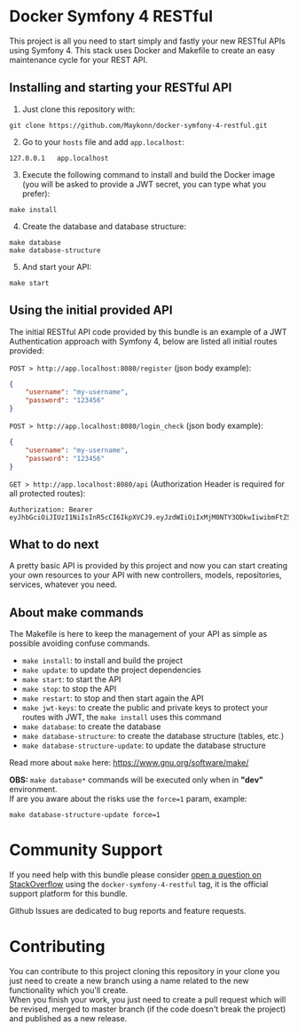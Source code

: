 # Docker Symfony 4 RESTful
This project is all you need to start simply and fastly your new RESTful APIs using Symfony 4. This stack uses Docker
and Makefile to create an easy maintenance cycle for your REST API.

## Installing and starting your RESTful API
1) Just clone this repository with:
```
git clone https://github.com/Maykonn/docker-symfony-4-restful.git
```

2) Go to your `hosts` file and add `app.localhost`:
```
127.0.0.1   app.localhost
```

3) Execute the following command to install and build the Docker image (you will be asked to provide a JWT 
secret, you can type what you prefer):
```
make install
```

4) Create the database and database structure:
```
make database
make database-structure
```

5) And start your API:
```
make start
```

## Using the initial provided API
The initial RESTful API code provided by this bundle is an example of a JWT Authentication approach with Symfony 4, 
below are listed all initial routes provided:  

`POST > http://app.localhost:8080/register` (json body example):  
```JSON
{
	"username": "my-username",
	"password": "123456"
}
```

`POST > http://app.localhost:8080/login_check` (json body example):  
```JSON
{
	"username": "my-username",
	"password": "123456"
}
```

`GET > http://app.localhost:8080/api` (Authorization Header is required for all protected routes):  
```
Authorization: Bearer eyJhbGciOiJIUzI1NiIsInR5cCI6IkpXVCJ9.eyJzdWIiOiIxMjM0NTY3ODkwIiwibmFtZSI6Ik1heWtvbm4iLCJpYXQiOjE1MTYyMzkwMjJ9.b7rMHdFlAixTQA6DzLoHIjw3MrRtkbm3tuUr_zgXhmE
```

## What to do next
A pretty basic API is provided by this project and now you can start creating your own resources to your API with new
controllers, models, repositories, services, whatever you need.

## About make commands
The Makefile is here to keep the management of your API as simple as possible avoiding confuse commands. 

- `make install`: to install and build the project
- `make update`: to update the project dependencies
- `make start`: to start the API
- `make stop`: to stop the API
- `make restart`: to stop and then start again the API
- `make jwt-keys`: to create the public and private keys to protect your routes with JWT, the `make install` uses this command
- `make database`: to create the database
- `make database-structure`: to create the database structure (tables, etc.)
- `make database-structure-update`: to update the database structure

Read more about `make` here: https://www.gnu.org/software/make/

**OBS:** `make database*` commands will be executed only when in **"dev"** environment.  
If are you aware about the risks use the `force=1` param, example:
```
make database-structure-update force=1
```

# Community Support
If you need help with this bundle please consider [open a question on StackOverflow](https://stackoverflow.com/questions/ask)
using the `docker-symfony-4-restful` tag, it is the official support platform for this bundle.

Github Issues are dedicated to bug reports and feature requests.

# Contributing
You can contribute to this project cloning this repository in your clone you just need to create a new branch using a 
name related to the new functionality which you'll create.  
When you finish your work, you just need to create a pull request which will be revised, merged to master branch (if the code 
doesn't break the project) and published as a new release.
